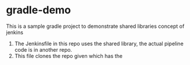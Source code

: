 # gradle-demo

This is a sample gradle project to demonstrate shared libraries concept of jenkins

1. The Jenkinsfile in this repo uses the shared library, the actual pipeline code is in another repo.
2. This file clones the repo given which has the 